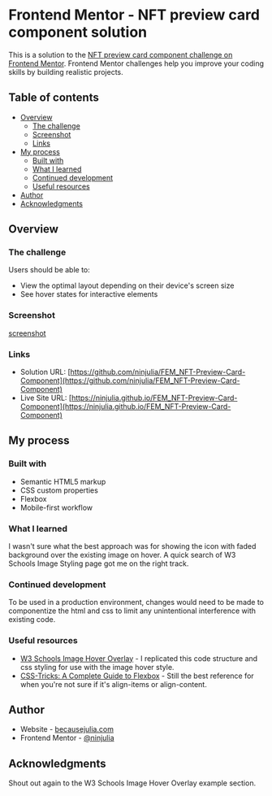 # Frontend Mentor - NFT preview card component solution

This is a solution to the [NFT preview card component challenge on Frontend Mentor](https://www.frontendmentor.io/challenges/nft-preview-card-component-SbdUL_w0U). Frontend Mentor challenges help you improve your coding skills by building realistic projects. 

## Table of contents

- [Overview](#overview)
  - [The challenge](#the-challenge)
  - [Screenshot](#screenshot)
  - [Links](#links)
- [My process](#my-process)
  - [Built with](#built-with)
  - [What I learned](#what-i-learned)
  - [Continued development](#continued-development)
  - [Useful resources](#useful-resources)
- [Author](#author)
- [Acknowledgments](#acknowledgments)

## Overview

### The challenge

Users should be able to:

- View the optimal layout depending on their device's screen size
- See hover states for interactive elements

### Screenshot

[screenshot](./screenshot.png)

### Links

- Solution URL: [https://github.com/ninjulia/FEM_NFT-Preview-Card-Component](https://github.com/ninjulia/FEM_NFT-Preview-Card-Component)
- Live Site URL: [https://ninjulia.github.io/FEM_NFT-Preview-Card-Component](https://ninjulia.github.io/FEM_NFT-Preview-Card-Component)

## My process

### Built with

- Semantic HTML5 markup
- CSS custom properties
- Flexbox
- Mobile-first workflow

### What I learned

I wasn't sure what the best approach was for showing the icon with faded background over the existing image on hover. A quick search of W3 Schools Image Styling page got me on the right track.

### Continued development

To be used in a production environment, changes would need to be made to componentize the html and css to limit any unintentional interference with existing code. 

### Useful resources

- [W3 Schools Image Hover Overlay](https://www.w3schools.com/css/css3_images.asp) - I replicated this code structure and css styling for use with the image hover style.
- [CSS-Tricks: A Complete Guide to Flexbox](https://css-tricks.com/snippets/css/a-guide-to-flexbox/) - Still the best reference for when you're not sure if it's align-items or align-content.

## Author

- Website - [becausejulia.com](https://www.becausejulia.com)
- Frontend Mentor - [@ninjulia](https://www.frontendmentor.io/profile/ninjulia)

## Acknowledgments

Shout out again to the W3 Schools Image Hover Overlay example section.
